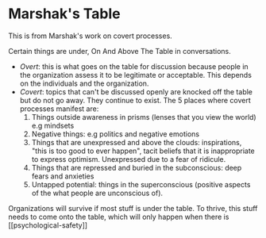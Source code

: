 # Marshak's Table

This is from Marshak's work on covert processes.

Certain things are under, On And Above The Table in conversations.

* *Overt*: this is what goes on the table for discussion because people in the organization assess it to be legitimate or acceptable. This depends on the individuals and the organization.
* *Covert*: topics that can't be discussed openly are knocked off the table but do not go away. They continue to exist. The 5 places where covert processes manifest are:
    1. Things outside awareness in prisms (lenses that you view the world) e.g mindsets
    2. Negative things: e.g politics and negative emotions
    3. Things that are unexpressed and above the clouds: inspirations, "this is too good to ever happen", tacit beliefs that it is inappropriate to express optimism. Unexpressed due to a fear of ridicule.
    4. Things that are repressed and buried in the subconscious: deep fears and anxieties
    5. Untapped potential: things in the superconscious (positive aspects of the what people are unconscious of).

Organizations will survive if most stuff is under the table. To thrive, this stuff needs to come onto the table, which will only happen when there is [[psychological-safety]]
